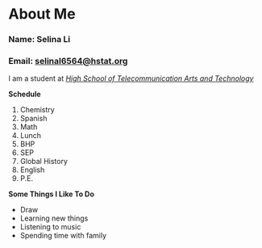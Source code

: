 # About Me

### Name: Selina Li

### Email: selinal6564@hstat.org

I am a student at [_High School of Telecommunication Arts and Technology_](hstat.org)

**Schedule**
1. Chemistry
2. Spanish
3. Math
4. Lunch
5. BHP
6. SEP
7. Global History
8. English
9. P.E.

**Some Things I Like To Do**
* Draw
* Learning new things
* Listening to music
* Spending time with family